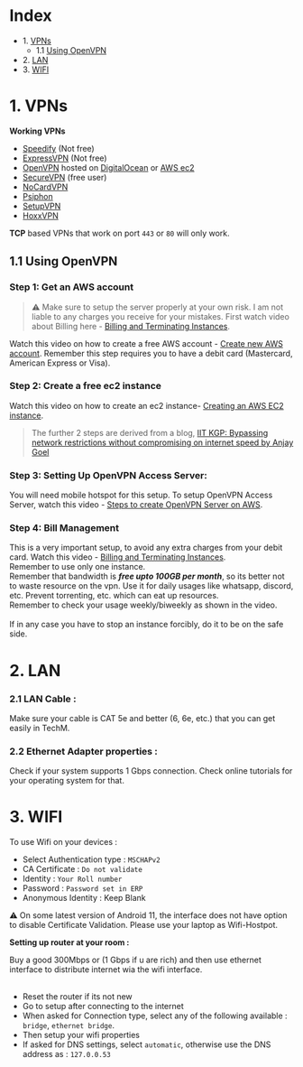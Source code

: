 # Index

* 1\. [VPNs](#1-vpns)
    * 1.1 [Using OpenVPN](#11-using-openvpn)
* 2\. [LAN](#2-lan)
* 3\. [WIFI](#3-wifi)


# 1. VPNs
 
**Working VPNs**

- [Speedify](https://speedify.com/) (Not free)
- [ExpressVPN](https://www.expressvpn.com/) (Not free)
- [OpenVPN](https://openvpn.net/) hosted on [DigitalOcean](https://www.digitalocean.com/) or [AWS ec2](https://aws.amazon.com/ec2/)
- [SecureVPN](https://play.google.com/store/apps/details?id=com.fast.free.unblock.secure.vpn&hl=en_IN&gl=US) (free user)
- [NoCardVPN](https://play.google.com/store/search?q=no%20cardvpn&c=apps&hl=en_IN&gl=US)
- [Psiphon](https://play.google.com/store/search?q=psiphon&c=apps&hl=en_IN&gl=US)
- [SetupVPN](https://chrome.google.com/webstore/detail/setupvpn-lifetime-free-vp/oofgbpoabipfcfjapgnbbjjaenockbdp)
- [HoxxVPN](https://chrome.google.com/webstore/detail/hoxx-vpn-proxy/nbcojefnccbanplpoffopkoepjmhgdgh)

**TCP** based VPNs that work on port `443` or `80` will only work.

## 1.1 Using OpenVPN

### Step 1: Get an AWS account

> ⚠️ Make sure to setup the server properly at your own risk. I am not liable to any charges you receive for your mistakes. First watch video about Billing here - [Billing and Terminating Instances](https://www.youtube.com/watch?v=Ptij0mq1Mv4).

Watch this video on how to create a free AWS account - [Create new AWS account](https://www.youtube.com/watch?v=gA9pl-A9gDM). Remember this step requires you to have a debit card (Mastercard, American Express or Visa).


### Step 2: Create a free ec2 instance

Watch this video on how to create an ec2 instance- [Creating an AWS EC2 instance](https://www.youtube.com/watch?v=bJUBSqWaPBQ).

> The further 2 steps are derived from a blog, [IIT KGP: Bypassing network restrictions without compromising on internet speed by Anjay Goel](https://anjaygoel.github.io/posts/IIT-KGP-Bypass-Internet-Restrictions/#step-3-setting-up-openvpn-access-server) 

### Step 3: Setting Up OpenVPN Access Server:

You will need mobile hotspot for this setup.
To setup OpenVPN Access Server, watch this video - [Steps to create OpenVPN Server on AWS](https://www.youtube.com/watch?v=7vxWiIRWwF4).

### Step 4: Bill Management

This is a very important setup, to avoid any extra charges from your debit card. Watch this video - [Billing and Terminating Instances](https://www.youtube.com/watch?v=Ptij0mq1Mv4). <br/>
Remember to use only one instance. <br/>
Remember that bandwidth is _**free upto 100GB per month**_, so its better not to waste resource on the vpn. Use it for daily usages like whatsapp, discord, etc. Prevent torrenting, etc. which can eat up resources.<br/>
Remember to check your usage weekly/biweekly as shown in the video.<br/><br/>
If in any case you have to stop an instance forcibly, do it to be on the safe side.

# 2. LAN 

### 2.1 LAN Cable : 

Make sure your cable is CAT 5e and better (6, 6e, etc.) that you can get easily in TechM. 

### 2.2 Ethernet Adapter properties :

Check if your system supports 1 Gbps connection. Check online tutorials for your operating system for that.


# 3. WIFI 

To use Wifi on your devices :
- Select Authentication type : `MSCHAPv2`
- CA Certificate : `Do not validate`
- Identity : `Your Roll number`
- Password : `Password set in ERP`
- Anonymous Identity : Keep Blank

:warning: On some latest version of Android 11, the interface does not have option to disable Certificate Validation. Please use your laptop as Wifi-Hostpot.

**Setting up router at your room :**

Buy a good 300Mbps or (1 Gbps if u are rich) and then use ethernet interface to distribute internet wia the wifi interface.<br><br>
- Reset the router if its not new
- Go to setup after connecting to the internet
- When asked for Connection type, select any of the following available : `bridge`, `ethernet bridge`.
- Then setup your wifi properties
- If asked for DNS settings, select `automatic`, otherwise use the DNS address as : `127.0.0.53`

